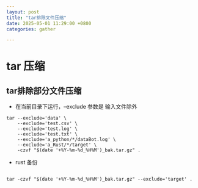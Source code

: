 ```yaml
---
layout: post
title: "tar排除文件压缩"
date: 2025-05-01 11:29:00 +0800
categories: gather

---
```


# tar 压缩


## tar排除部分文件压缩
- 在当前目录下运行，–exclude 参数是 输入文件除外

```shell
tar --exclude='data' \
    --exclude='test.csv' \
    --exclude='test.log' \
    --exclude='test.txt' \
    --exclude='a_python/*/dataBot.log' \
    --exclude='a_Rust/*/target' \
    -czvf "$(date '+%Y-%m-%d_%H%M')_bak.tar.gz" .
```


- rust 备份

```shell

tar -czvf "$(date '+%Y-%m-%d_%H%M')_bak.tar.gz" --exclude='target' .

```
